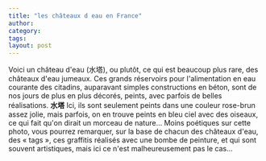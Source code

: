 ```yaml
---
title: "les châteaux d eau en France"
author:
category: 
tags: 
layout: post
---
```

Voici un château d'eau (水塔), ou plutôt, ce qui est beaucoup plus rare, des châteaux d'eau jumeaux. Ces grands réservoirs pour l'alimentation en eau courante des citadins, auparavant simples constructions en béton, sont de nos jours de plus en plus décorés, peints, avec parfois de belles réalisations.
<a href="/node/100"></a><strong>水塔</strong>
Ici, ils sont seulement peints dans une couleur rose-brun assez jolie, mais parfois, on en trouve peints en bleu ciel avec des oiseaux, ce qui fait qu'on dirait un morceau de nature… Moins poétiques sur cette photo, vous pourrez remarquer, sur la base de chacun des châteaux d'eau, des « tags », ces graffitis réalisés avec une bombe de peinture, et qui sont souvent artistiques, mais ici ce n'est malheureusement pas le cas…

